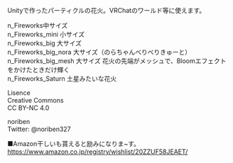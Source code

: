 Unityで作ったパーティクルの花火。VRChatのワールド等に使えます。

n_Fireworks中サイズ<br>
n_Fireworks_mini 小サイズ<br>
n_Fireworks_big 大サイズ<br>
n_Fireworks_big_nora 大サイズ（のらちゃんべりべりきゅーと）<br>
n_Fireworks_big_mesh 大サイズ 花火の先端がメッシュで、Bloomエフェクトをかけたときだけ輝く<br>
n_Fireworks_Saturn 土星みたいな花火

Lisence<br>
Creative Commons<br>
CC BY-NC 4.0

noriben<br>
Twitter: @noriben327

■Amazon干しいも貰えると励みになりま~す。
https://www.amazon.co.jp/registry/wishlist/20ZZUF58JEAET/
